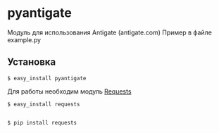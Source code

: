 pyantigate
========

Модуль для использования Antigate (antigate.com)
Пример в файле example.py

Установка
------------
    $ easy_install pyantigate

Для работы необходим модуль [Requests](https://github.com/kennethreitz/requests)

    $ easy_install requests


    $ pip install requests
